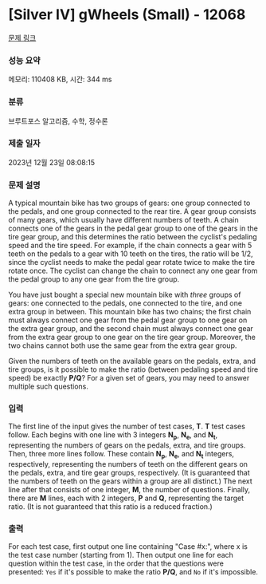 # [Silver IV] gWheels (Small) - 12068 

[문제 링크](https://www.acmicpc.net/problem/12068) 

### 성능 요약

메모리: 110408 KB, 시간: 344 ms

### 분류

브루트포스 알고리즘, 수학, 정수론

### 제출 일자

2023년 12월 23일 08:08:15

### 문제 설명

<p>A typical mountain bike has two groups of gears: one group connected to the pedals, and one group connected to the rear tire. A gear group consists of many gears, which usually have different numbers of teeth. A chain connects one of the gears in the pedal gear group to one of the gears in the tire gear group, and this determines the ratio between the cyclist's pedaling speed and the tire speed. For example, if the chain connects a gear with 5 teeth on the pedals to a gear with 10 teeth on the tires, the ratio will be 1/2, since the cyclist needs to make the pedal gear rotate twice to make the tire rotate once. The cyclist can change the chain to connect any one gear from the pedal group to any one gear from the tire group.</p>

<p>You have just bought a special new mountain bike with <em>three</em> groups of gears: one connected to the pedals, one connected to the tire, and one extra group in between. This mountain bike has two chains; the first chain must always connect one gear from the pedal gear group to one gear on the extra gear group, and the second chain must always connect one gear from the extra gear group to one gear on the tire gear group. Moreover, the two chains cannot both use the same gear from the extra gear group.</p>

<p>Given the numbers of teeth on the available gears on the pedals, extra, and tire groups, is it possible to make the ratio (between pedaling speed and tire speed) be exactly <strong>P/Q</strong>? For a given set of gears, you may need to answer multiple such questions.</p>

### 입력 

 <p>The first line of the input gives the number of test cases, <strong>T</strong>. <strong>T</strong> test cases follow. Each begins with one line with 3 integers <strong>N<sub>p</sub></strong>, <strong>N<sub>e</sub></strong>, and <strong>N<sub>t</sub></strong>, representing the numbers of gears on the pedals, extra, and tire groups. Then, three more lines follow. These contain <strong>N<sub>p</sub></strong>, <strong>N<sub>e</sub></strong>, and <strong>N<sub>t</sub></strong> integers, respectively, representing the numbers of teeth on the different gears on the pedals, extra, and tire gear groups, respectively. (It is guaranteed that the numbers of teeth on the gears within a group are all distinct.) The next line after that consists of one integer, <strong>M</strong>, the number of questions. Finally, there are <strong>M</strong> lines, each with 2 integers, <strong>P</strong> and <strong>Q</strong>, representing the target ratio. (It is not guaranteed that this ratio is a reduced fraction.)</p>

### 출력 

 <p>For each test case, first output one line containing "Case #x:", where x is the test case number (starting from 1). Then output one line for each question within the test case, in the order that the questions were presented: <code>Yes</code> if it's possible to make the ratio <strong>P/Q</strong>, and <code>No</code> if it's impossible.</p>

